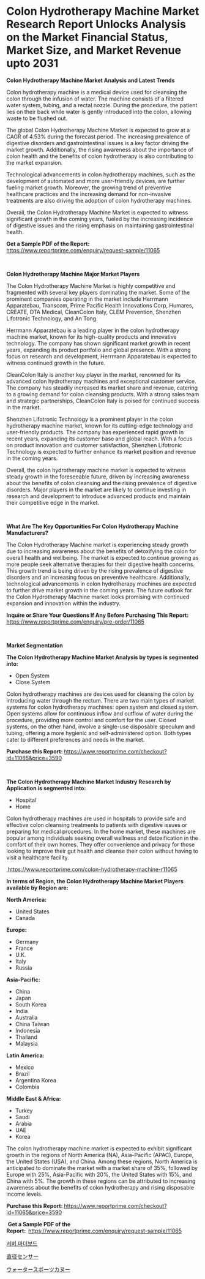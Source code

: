 <p><h1>Colon Hydrotherapy Machine Market Research Report Unlocks Analysis on the Market Financial Status, Market Size, and Market Revenue upto 2031</h1></p><p><strong>Colon Hydrotherapy Machine Market Analysis and Latest Trends</strong></p>
<p><p>Colon hydrotherapy machine is a medical device used for cleansing the colon through the infusion of water. The machine consists of a filtered water system, tubing, and a rectal nozzle. During the procedure, the patient lies on their back while water is gently introduced into the colon, allowing waste to be flushed out.</p><p>The global Colon Hydrotherapy Machine Market is expected to grow at a CAGR of 4.53% during the forecast period. The increasing prevalence of digestive disorders and gastrointestinal issues is a key factor driving the market growth. Additionally, the rising awareness about the importance of colon health and the benefits of colon hydrotherapy is also contributing to the market expansion.</p><p>Technological advancements in colon hydrotherapy machines, such as the development of automated and more user-friendly devices, are further fueling market growth. Moreover, the growing trend of preventive healthcare practices and the increasing demand for non-invasive treatments are also driving the adoption of colon hydrotherapy machines.</p><p>Overall, the Colon Hydrotherapy Machine Market is expected to witness significant growth in the coming years, fueled by the increasing incidence of digestive issues and the rising emphasis on maintaining gastrointestinal health.</p></p>
<p><strong>Get a Sample PDF of the Report:&nbsp;</strong> <a href="https://www.reportprime.com/enquiry/request-sample/11065">https://www.reportprime.com/enquiry/request-sample/11065</a></p>
<p>&nbsp;</p>
<p><strong>Colon Hydrotherapy Machine Major Market Players</strong></p>
<p><p>The Colon Hydrotherapy Machine Market is highly competitive and fragmented with several key players dominating the market. Some of the prominent companies operating in the market include Herrmann Apparatebau, Transcom, Prime Pacific Health Innovations Corp, Humares, CREATE, DTA Medical, CleanColon Italy, CLEM Prevention, Shenzhen Lifotronic Technology, and An Tong.</p><p>Herrmann Apparatebau is a leading player in the colon hydrotherapy machine market, known for its high-quality products and innovative technology. The company has shown significant market growth in recent years, expanding its product portfolio and global presence. With a strong focus on research and development, Herrmann Apparatebau is expected to witness continued growth in the future.</p><p>CleanColon Italy is another key player in the market, renowned for its advanced colon hydrotherapy machines and exceptional customer service. The company has steadily increased its market share and revenue, catering to a growing demand for colon cleansing products. With a strong sales team and strategic partnerships, CleanColon Italy is poised for continued success in the market.</p><p>Shenzhen Lifotronic Technology is a prominent player in the colon hydrotherapy machine market, known for its cutting-edge technology and user-friendly products. The company has experienced rapid growth in recent years, expanding its customer base and global reach. With a focus on product innovation and customer satisfaction, Shenzhen Lifotronic Technology is expected to further enhance its market position and revenue in the coming years.</p><p>Overall, the colon hydrotherapy machine market is expected to witness steady growth in the foreseeable future, driven by increasing awareness about the benefits of colon cleansing and the rising prevalence of digestive disorders. Major players in the market are likely to continue investing in research and development to introduce advanced products and maintain their competitive edge in the market.</p></p>
<p>&nbsp;</p>
<p><strong>What Are The Key Opportunities For Colon Hydrotherapy Machine Manufacturers?</strong></p>
<p><p>The Colon Hydrotherapy Machine market is experiencing steady growth due to increasing awareness about the benefits of detoxifying the colon for overall health and wellbeing. The market is expected to continue growing as more people seek alternative therapies for their digestive health concerns. This growth trend is being driven by the rising prevalence of digestive disorders and an increasing focus on preventive healthcare. Additionally, technological advancements in colon hydrotherapy machines are expected to further drive market growth in the coming years. The future outlook for the Colon Hydrotherapy Machine market looks promising with continued expansion and innovation within the industry.</p></p>
<p><strong>Inquire or Share Your Questions If Any Before Purchasing This Report:</strong> <a href="https://www.reportprime.com/enquiry/pre-order/11065">https://www.reportprime.com/enquiry/pre-order/11065</a></p>
<p>&nbsp;</p>
<p><strong>Market Segmentation</strong></p>
<p><strong>The Colon Hydrotherapy Machine Market Analysis by types is segmented into:</strong></p>
<p><ul><li>Open System</li><li>Close System</li></ul></p>
<p><p>Colon hydrotherapy machines are devices used for cleansing the colon by introducing water through the rectum. There are two main types of market systems for colon hydrotherapy machines: open system and closed system. Open systems allow for continuous inflow and outflow of water during the procedure, providing more control and comfort for the user. Closed systems, on the other hand, involve a single-use disposable speculum and tubing, offering a more hygienic and self-administered option. Both types cater to different preferences and needs in the market.</p></p>
<p><strong>Purchase this Report:&nbsp;</strong><a href="https://www.reportprime.com/checkout?id=11065&price=3590">https://www.reportprime.com/checkout?id=11065&price=3590</a></p>
<p>&nbsp;</p>
<p><strong>The Colon Hydrotherapy Machine Market Industry Research by Application is segmented into:</strong></p>
<p><ul><li>Hospital</li><li>Home</li></ul></p>
<p><p>Colon hydrotherapy machines are used in hospitals to provide safe and effective colon cleansing treatments to patients with digestive issues or preparing for medical procedures. In the home market, these machines are popular among individuals seeking overall wellness and detoxification in the comfort of their own homes. They offer convenience and privacy for those looking to improve their gut health and cleanse their colon without having to visit a healthcare facility.</p></p>
<p><a href="https://www.reportprime.com/colon-hydrotherapy-machine-r11065">&nbsp;https://www.reportprime.com/colon-hydrotherapy-machine-r11065</a></p>
<p><strong>In terms of Region, the Colon Hydrotherapy Machine Market Players available by Region are:</strong></p>
<p>
    <p> <strong> North America: </strong>
        <ul>
            <li>United States</li>
            <li>Canada</li>
        </ul>
        </p> 
    <p> <strong> Europe: </strong>
        <ul>
            <li>Germany</li>
            <li>France</li>
            <li>U.K.</li>
            <li>Italy</li>
            <li>Russia</li>
        </ul>
        </p> 
    <p> <strong> Asia-Pacific: </strong>
        <ul>
            <li>China</li>
            <li>Japan</li>
            <li>South Korea</li>
            <li>India</li>
            <li>Australia</li>
            <li>China Taiwan</li>
            <li>Indonesia</li>
            <li>Thailand</li>
            <li>Malaysia</li>
        </ul>
        </p> 
    <p> <strong> Latin America: </strong>
        <ul>
            <li>Mexico</li>
            <li>Brazil</li>
            <li>Argentina Korea</li>
            <li>Colombia</li>
        </ul>
        </p> 
    <p> <strong> Middle East & Africa: </strong>
        <ul>
            <li>Turkey</li>
            <li>Saudi</li>
            <li>Arabia</li>
            <li>UAE</li>
            <li>Korea</li>
        </ul>
    </p>
    </p>
<p><p>The colon hydrotherapy machine market is expected to exhibit significant growth in the regions of North America (NA), Asia-Pacific (APAC), Europe, the United States (USA), and China. Among these regions, North America is anticipated to dominate the market with a market share of 35%, followed by Europe with 25%, Asia-Pacific with 20%, the United States with 15%, and China with 5%. The growth in these regions can be attributed to increasing awareness about the benefits of colon hydrotherapy and rising disposable income levels.</p></p>
<p><strong>Purchase this Report: </strong><a href="https://www.reportprime.com/checkout?id=11065&price=3590">https://www.reportprime.com/checkout?id=11065&price=3590</a></p>
<p>&nbsp;<strong>Get a Sample PDF of the Report:&nbsp;&nbsp;</strong><a href="https://www.reportprime.com/enquiry/request-sample/11065">https://www.reportprime.com/enquiry/request-sample/11065</a></p>
<p><strong></strong></p>
<p><p><a href="https://medium.com/@kasandrarempel/%EB%A7%A4%EC%9A%B0-%EC%97%84%EA%B2%A9%ED%95%9C-%EC%8B%9C%EC%9E%A5-%EC%A1%B0%EC%82%AC-%EA%B2%BD%EC%9F%81-%EB%B6%84%EC%84%9D-%EC%8B%9C%EC%9E%A5-%EB%8F%99%ED%96%A5-%EB%B0%8F-2031%EB%85%84%EA%B9%8C%EC%A7%80%EC%9D%98-%EC%98%88%EC%B8%A1-fdf9441cd997">서버 마더보드</a></p><p><a href="https://medium.com/@carllane655/%E7%9B%B4%E5%BE%84%E3%82%BB%E3%83%B3%E3%82%B5%E3%83%BC%E5%B8%82%E5%A0%B4%E3%81%AE%E8%A6%8F%E6%A8%A1-cagr-%E3%83%88%E3%83%AC%E3%83%B3%E3%83%892024%E5%B9%B4%E3%81%8B%E3%82%892030%E5%B9%B4%E3%81%BE%E3%81%A7-66f9e7a472cc">直径センサー</a></p><p><a href="https://medium.com/@trevawiszk20231/%E6%B0%B4%E4%B8%8A%E3%82%B9%E3%83%9D%E3%83%BC%E3%83%84-%E3%82%AB%E3%83%8C%E3%83%BC%E5%B8%82%E5%A0%B4%E8%A6%8F%E6%A8%A1-%E5%B8%82%E5%A0%B4%E5%B1%95%E6%9C%9B%E3%81%A8%E5%B8%82%E5%A0%B4%E4%BA%88%E6%B8%AC-2024%E5%B9%B4%E3%81%8B%E3%82%892031%E5%B9%B4-709b1a60b169">ウォータースポーツカヌー</a></p></p>